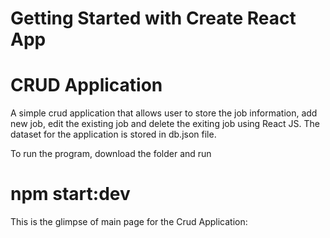 # Getting Started with Create React App

# CRUD Application

A simple crud application that allows user to store the job information, add new job, edit the existing job and delete the exiting job using React JS.
The dataset for the application is stored in db.json file.

To run the program, download the folder and run

# npm start:dev

This is the glimpse of main page for the Crud Application:
